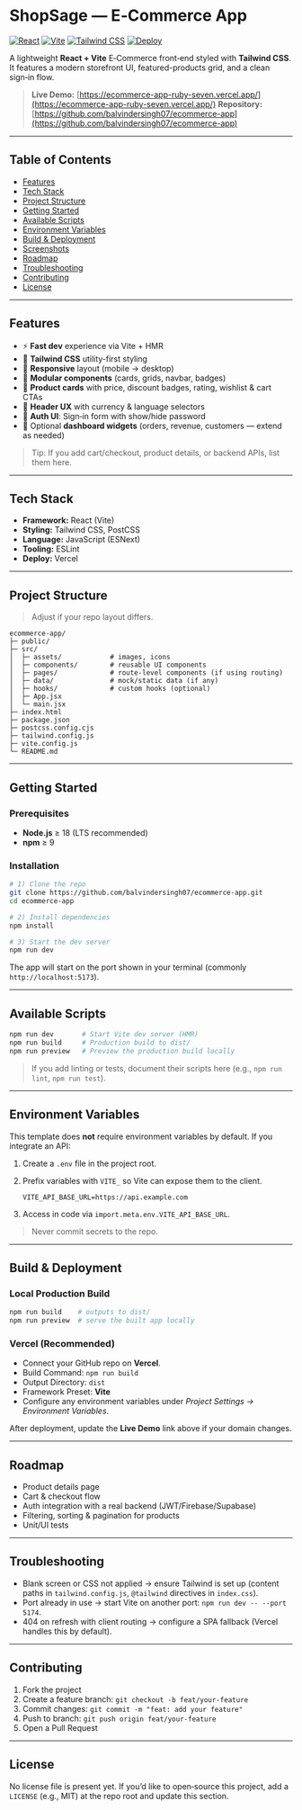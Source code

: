 # ShopSage — E‑Commerce App

[![React](https://img.shields.io/badge/React-18-61DAFB?logo=react\&logoColor=white)](https://react.dev)
[![Vite](https://img.shields.io/badge/Vite-5-646CFF?logo=vite\&logoColor=white)](https://vitejs.dev)
[![Tailwind CSS](https://img.shields.io/badge/Tailwind%20CSS-3-06B6D4?logo=tailwindcss\&logoColor=white)](https://tailwindcss.com)
[![Deploy](https://img.shields.io/badge/Deploy-Vercel-black?logo=vercel)](https://vercel.com)

A lightweight **React + Vite** E‑Commerce front‑end styled with **Tailwind CSS**. It features a modern storefront UI, featured-products grid, and a clean sign‑in flow.

> **Live Demo:** [https://ecommerce-app-ruby-seven.vercel.app/](https://ecommerce-app-ruby-seven.vercel.app/)
> **Repository:** [https://github.com/balvindersingh07/ecommerce-app](https://github.com/balvindersingh07/ecommerce-app)

---

## Table of Contents

* [Features](#features)
* [Tech Stack](#tech-stack)
* [Project Structure](#project-structure)
* [Getting Started](#getting-started)
* [Available Scripts](#available-scripts)
* [Environment Variables](#environment-variables)
* [Build & Deployment](#build--deployment)
* [Screenshots](#screenshots)
* [Roadmap](#roadmap)
* [Troubleshooting](#troubleshooting)
* [Contributing](#contributing)
* [License](#license)

---

## Features

* ⚡ **Fast dev** experience via Vite + HMR
* 🎨 **Tailwind CSS** utility-first styling
* 📱 **Responsive** layout (mobile → desktop)
* 🧩 **Modular components** (cards, grids, navbar, badges)
* 🛒 **Product cards** with price, discount badges, rating, wishlist & cart CTAs
* 🧭 **Header UX** with currency & language selectors
* 🔐 **Auth UI**: Sign‑in form with show/hide password
* 🧮 Optional **dashboard widgets** (orders, revenue, customers — extend as needed)

> Tip: If you add cart/checkout, product details, or backend APIs, list them here.

---

## Tech Stack

* **Framework:** React (Vite)
* **Styling:** Tailwind CSS, PostCSS
* **Language:** JavaScript (ESNext)
* **Tooling:** ESLint
* **Deploy:** Vercel

---

## Project Structure

> Adjust if your repo layout differs.

```
ecommerce-app/
├─ public/
├─ src/
│  ├─ assets/            # images, icons
│  ├─ components/        # reusable UI components
│  ├─ pages/             # route-level components (if using routing)
│  ├─ data/              # mock/static data (if any)
│  ├─ hooks/             # custom hooks (optional)
│  ├─ App.jsx
│  └─ main.jsx
├─ index.html
├─ package.json
├─ postcss.config.cjs
├─ tailwind.config.js
├─ vite.config.js
└─ README.md
```

---

## Getting Started

### Prerequisites

* **Node.js** ≥ 18 (LTS recommended)
* **npm** ≥ 9

### Installation

```bash
# 1) Clone the repo
git clone https://github.com/balvindersingh07/ecommerce-app.git
cd ecommerce-app

# 2) Install dependencies
npm install

# 3) Start the dev server
npm run dev
```

The app will start on the port shown in your terminal (commonly `http://localhost:5173`).

---

## Available Scripts

```bash
npm run dev       # Start Vite dev server (HMR)
npm run build     # Production build to dist/
npm run preview   # Preview the production build locally
```

> If you add linting or tests, document their scripts here (e.g., `npm run lint`, `npm run test`).

---

## Environment Variables

This template does **not** require environment variables by default. If you integrate an API:

1. Create a `.env` file in the project root.
2. Prefix variables with `VITE_` so Vite can expose them to the client.

   ```dotenv
   VITE_API_BASE_URL=https://api.example.com
   ```
3. Access in code via `import.meta.env.VITE_API_BASE_URL`.

> Never commit secrets to the repo.

---

## Build & Deployment

### Local Production Build

```bash
npm run build    # outputs to dist/
npm run preview  # serve the built app locally
```

### Vercel (Recommended)

* Connect your GitHub repo on **Vercel**.
* Build Command: `npm run build`
* Output Directory: `dist`
* Framework Preset: **Vite**
* Configure any environment variables under *Project Settings → Environment Variables*.

After deployment, update the **Live Demo** link above if your domain changes.

---

## Roadmap

* Product details page
* Cart & checkout flow
* Auth integration with a real backend (JWT/Firebase/Supabase)
* Filtering, sorting & pagination for products
* Unit/UI tests

---

## Troubleshooting

* Blank screen or CSS not applied → ensure Tailwind is set up (content paths in `tailwind.config.js`, `@tailwind` directives in `index.css`).
* Port already in use → start Vite on another port: `npm run dev -- --port 5174`.
* 404 on refresh with client routing → configure a SPA fallback (Vercel handles this by default).

---

## Contributing

1. Fork the project
2. Create a feature branch: `git checkout -b feat/your-feature`
3. Commit changes: `git commit -m "feat: add your feature"`
4. Push to branch: `git push origin feat/your-feature`
5. Open a Pull Request

---

## License

No license file is present yet. If you’d like to open‑source this project, add a `LICENSE` (e.g., MIT) at the repo root and update this section.
